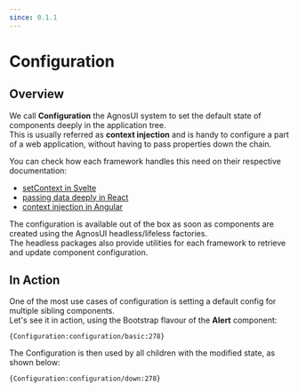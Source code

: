 ```yaml
---
since: 0.1.1
---
```


# Configuration

## Overview

We call **Configuration** the AgnosUI system to set the default state of components deeply in the application tree.  
This is usually referred as **context injection** and is handy to configure a part of a web application, without having to pass properties down the chain.

You can check how each framework handles this need on their respective documentation:

<ul>
    <li><a href="https://svelte.dev/docs/svelte#setcontext" target="_blank">setContext in Svelte</a></li>
    <li><a href="https://react.dev/learn/passing-data-deeply-with-context" target="_blank">passing data deeply in React</a></li>
    <li><a href="https://angular.io/guide/creating-injectable-service" target="_blank">context injection in Angular</a></li>
</ul>

The configuration is available out of the box as soon as components are created using the AgnosUI headless/lifeless factories.  
The headless packages also provide utilities for each framework to retrieve and update component configuration.

## In Action

One of the most use cases of configuration is setting a default config for multiple sibling components.  
Let's see it in action, using the Bootstrap flavour of the **Alert** component:

```sample
{Configuration:configuration/basic:278}
```

The Configuration is then used by all children with the modified state, as shown below:

```sample
{Configuration:configuration/down:278}
```
